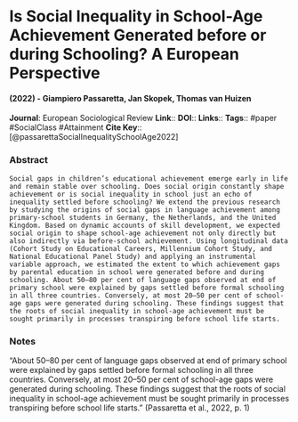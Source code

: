 # Is Social Inequality in School-Age Achievement Generated before or during Schooling? A European Perspective
#### (2022) - Giampiero Passaretta, Jan Skopek, Thomas van Huizen
**Journal**: European Sociological Review
**Link**:: 
**DOI**:: 
**Links**:: 
**Tags**:: #paper #SocialClass #Attainment 
**Cite Key**:: [@passarettaSocialInequalitySchoolAge2022]

### Abstract

```
Social gaps in children’s educational achievement emerge early in life and remain stable over schooling. Does social origin constantly shape achievement or is social inequality in school just an echo of inequality settled before schooling? We extend the previous research by studying the origins of social gaps in language achievement among primary-school students in Germany, the Netherlands, and the United Kingdom. Based on dynamic accounts of skill development, we expected social origin to shape school-age achievement not only directly but also indirectly via before-school achievement. Using longitudinal data (Cohort Study on Educational Careers, Millennium Cohort Study, and National Educational Panel Study) and applying an instrumental variable approach, we estimated the extent to which achievement gaps by parental education in school were generated before and during schooling. About 50–80 per cent of language gaps observed at end of primary school were explained by gaps settled before formal schooling in all three countries. Conversely, at most 20–50 per cent of school-age gaps were generated during schooling. These findings suggest that the roots of social inequality in school-age achievement must be sought primarily in processes transpiring before school life starts.
```

### Notes

“About 50–80 per cent of language gaps observed at end of primary school were explained by gaps settled before formal schooling in all three countries. Conversely, at most 20–50 per cent of school-age gaps were generated during schooling. These findings suggest that the roots of social inequality in school-age achievement must be sought primarily in processes transpiring before school life starts.” (Passaretta et al., 2022, p. 1)